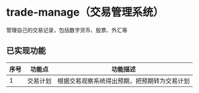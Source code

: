 # trade-manage（交易管理系统）
管理自己的交易记录，包括数字货币、股票、外汇等

## 已实现功能
|序号|功能点|功能描述|
|----|----|----|
|1|交易计划|根据交易观察系统得出预期，把预期转为交易计划|
